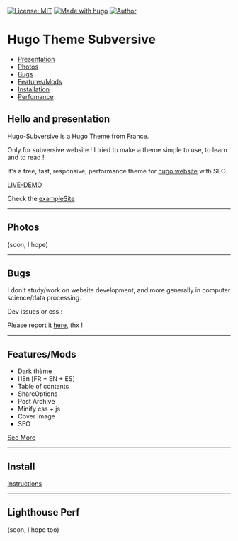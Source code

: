 [![License: MIT](https://img.shields.io/badge/License-MIT-yellow.svg)](https://github.com/subversive-eu/hugo-subversive/blob/main/LICENSE)
[![Made with hugo](https://img.shields.io/badge/Made%20with-hugo-%23ff69b4)](https://gohugo.io/)
[![Author](https://img.shields.io/badge/Author-@Subversive-blue)](www.subversive.eu)

# Hugo Theme Subversive 

- [Presentation](https://github.com/subversive-eu/hugo-subversive#hello-and-presentation)
- [Photos](https://github.com/subversive-eu/hugo-subversive#photos)
- [Bugs](https://github.com/subversive-eu/hugo-subversive#bugs)
- [Features/Mods](https://github.com/subversive-eu/hugo-subversive#featuresmods)
- [Installation](https://github.com/subversive-eu/hugo-subversive#install)
- [Perfomance](https://github.com/subversive-eu/hugo-subversive#lighthouse-perfomance)

## Hello and presentation

Hugo-Subversive is a Hugo Theme from France.

Only for subversive website !
I tried to make a theme simple to use, to learn and to read !

It's a free, fast, responsive, performance theme for [hugo website](https://gohugo.io/) with SEO.

[LIVE-DEMO](https://subversive-eu.github.io/hugo-subversive/)

Check the [exampleSite](https://github.com/subversive-eu/hugo-subversive/tree/exampleSite)

--- 

## Photos

(soon, I hope)

---

## Bugs

I don't study/work on website development, and more generally in computer science/data processing.

Dev issues or css :

Please report it [here](https://github.com/subversive-eu/hugo-subversive/issues), thx !

---

## Features/Mods

* Dark thème
* I18n [FR + EN + ES]
* Table of contents
* ShareOptions
* Post Archive
* Minify css + js
* Cover image
* SEO

[See More](https://subversive-eu.github.io/hugo-subversive/posts/fonctionnalites/)

---

## Install

[Instructions](https://subversive-eu.github.io/hugo-subversive/posts/install/)

---

## Lighthouse Perf

(soon, I hope too)

